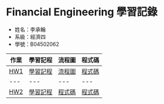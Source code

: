 # Financial Engineering 學習記錄
* 姓名：李承翰  
* 系級：經濟四  
* 學號：B04502062  

|作業|學習記程|流程圖|程式碼|  
|---|---|---|---| 
|[HW1](https://github.com/PrinceJonathan/Financial_Engineering/tree/master/HW1)|[學習記程](https://nbviewer.jupyter.org/github/PrinceJonathan/Financial_Engineering/blob/master/HW1/HW1.ipynb)|[流程圖](https://github.com/PrinceJonathan/Financial_Engineering/blob/master/HW1/procedure.jpg)|[程式碼](https://github.com/PrinceJonathan/Financial_Engineering/blob/master/HW1/HW1.py)|
|---|---|---|---|---|---|
|[HW2](https://github.com/PrinceJonathan/Financial_Engineering/tree/master/HW2)|[學習記程](https://nbviewer.jupyter.org/github/PrinceJonathan/Financial_Engineering/blob/master/HW2/HW2%E6%BC%94%E7%AE%97%E6%B3%95%E8%AA%9E%E5%AD%B8%E7%BF%92%E8%A8%98%E7%A8%8B.ipynb)|[程式碼](https://github.com/PrinceJonathan/Financial_Engineering/blob/master/HW2/ytm.py)|[程式碼](https://github.com/PrinceJonathan/Financial_Engineering/blob/master/HW2/spot_rate.py)|[程式碼](https://github.com/PrinceJonathan/Financial_Engineering/blob/master/HW2/forward_rate.py)|[程式碼](https://github.com/PrinceJonathan/Financial_Engineering/blob/master/HW2/Ultimate.py)|
